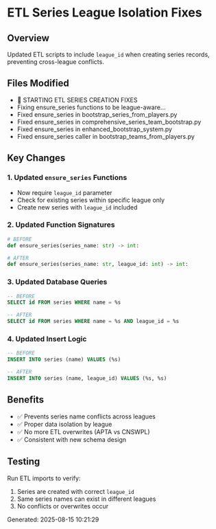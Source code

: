 # ETL Series League Isolation Fixes

## Overview
Updated ETL scripts to include `league_id` when creating series records, preventing cross-league conflicts.

## Files Modified
- 🚀 STARTING ETL SERIES CREATION FIXES
- Fixing ensure_series functions to be league-aware...
- Fixed ensure_series in bootstrap_series_from_players.py
- Fixed ensure_series in comprehensive_series_team_bootstrap.py
- Fixed ensure_series in enhanced_bootstrap_system.py
- Fixed ensure_series caller in bootstrap_teams_from_players.py

## Key Changes

### 1. Updated `ensure_series` Functions
- Now require `league_id` parameter
- Check for existing series within specific league only
- Create new series with `league_id` included

### 2. Updated Function Signatures
```python
# BEFORE
def ensure_series(series_name: str) -> int:

# AFTER  
def ensure_series(series_name: str, league_id: int) -> int:
```

### 3. Updated Database Queries
```sql
-- BEFORE
SELECT id FROM series WHERE name = %s

-- AFTER
SELECT id FROM series WHERE name = %s AND league_id = %s
```

### 4. Updated Insert Logic
```sql
-- BEFORE
INSERT INTO series (name) VALUES (%s)

-- AFTER
INSERT INTO series (name, league_id) VALUES (%s, %s)
```

## Benefits
- ✅ Prevents series name conflicts across leagues
- ✅ Proper data isolation by league
- ✅ No more ETL overwrites (APTA vs CNSWPL)
- ✅ Consistent with new schema design

## Testing
Run ETL imports to verify:
1. Series are created with correct `league_id`
2. Same series names can exist in different leagues
3. No conflicts or overwrites occur

Generated: 2025-08-15 10:21:29

